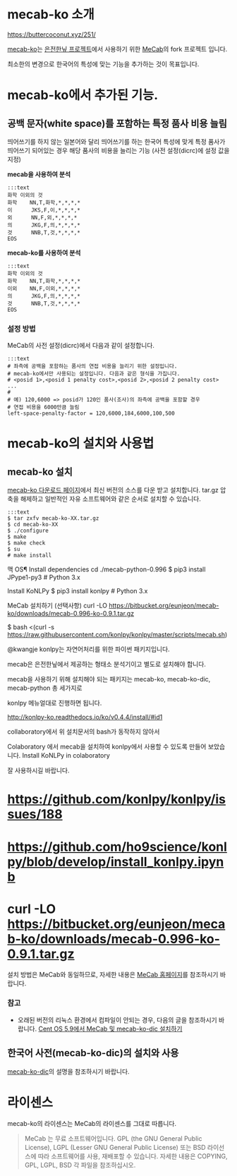 # mecab-ko 소개
https://buttercoconut.xyz/251/

[mecab-ko](https://bitbucket.org/eunjeon/mecab-ko)는 [은전한닢 프로젝트](http://eunjeon.blogspot.kr/)에서 사용하기 위한 [MeCab](http://mecab.googlecode.com/svn/trunk/mecab/doc/index.html)의 fork 프로젝트 입니다.

최소한의 변경으로 한국어의 특성에 맞는 기능을 추가하는 것이 목표입니다.

# mecab-ko에서 추가된 기능.

## 공백 문자(white space)를 포함하는 특정 품사 비용 늘림

띄어쓰기를 하지 않는 일본어와 달리 띄어쓰기를 하는 한국어 특성에 맞게 특정 품사가 띄어쓰기 되어있는 경우 해당 품사의 비용을 늘리는 기능 (사전 설정(dicrc)에 설정 값을 지정)

__mecab을 사용하여 분석__

    :::text
    화학 이외의 것
    화학    NN,T,화학,*,*,*,*
    이      JKS,F,이,*,*,*,*
    외      NN,F,외,*,*,*,*
    의      JKG,F,의,*,*,*,*
    것      NNB,T,것,*,*,*,*
    EOS

__mecab-ko를 사용하여 분석__

    :::text
    화학 이외의 것
    화학    NN,T,화학,*,*,*,*
    이외    NN,F,이외,*,*,*,*
    의      JKG,F,의,*,*,*,*
    것      NNB,T,것,*,*,*,*
    EOS

### 설정 방법

MeCab의 사전 설정(dicrc)에서 다음과 같이 설정합니다.

    :::text
    # 좌측에 공백을 포함하는 품사의 연접 비용을 늘리기 위한 설정입니다.
    # mecab-ko에서만 사용되는 설정입니다. 다음과 같은 형식을 가집니다.
    # <posid 1>,<posid 1 penalty cost>,<posid 2>,<posid 2 penalty cost> ...
    # 
    # 예) 120,6000 => posid가 120인 품사(조사)의 좌측에 공백을 포함할 경우
    # 연접 비용을 6000만큼 늘림
    left-space-penalty-factor = 120,6000,184,6000,100,500

# mecab-ko의 설치와 사용법

## mecab-ko 설치

  [mecab-ko 다운로드 페이지](https://bitbucket.org/eunjeon/mecab-ko/downloads)에서 최신 버전의 소스를 다운 받고 설치합니다. tar.gz 압축을 해제하고 일반적인 자유 소프트웨어와 같은 순서로 설치할 수 있습니다.

    :::text
    $ tar zxfv mecab-ko-XX.tar.gz
    $ cd mecab-ko-XX
    $ ./configure 
    $ make
    $ make check
    $ su
    # make install

맥 OS¶
Install dependencies
cd ./mecab-python-0.996
$ pip3 install JPype1-py3    # Python 3.x

Install KoNLPy
$ pip3 install konlpy        # Python 3.x

MeCab 설치하기 (선택사항)
curl -LO https://bitbucket.org/eunjeon/mecab-ko/downloads/mecab-0.996-ko-0.9.1.tar.gz

$ bash <(curl -s https://raw.githubusercontent.com/konlpy/konlpy/master/scripts/mecab.sh)

@kwangje
konlpy는 자연어처리를 위한 파이썬 패키지입니다.

mecab은 은전한닢에서 제공하는 형태소 분석기이고 별도로 설치해야 합니다.

mecab을 사용하기 위해 설치해야 되는 패키지는 mecab-ko, mecab-ko-dic, mecab-python 총 세가지로

konlpy 메뉴얼대로 진행하면 됩니다.

http://konlpy-ko.readthedocs.io/ko/v0.4.4/install/#id1

collaboratory에서 위 설치문서의 bash가 동작하지 않아서

Colaboratory 에서 mecab을 설치하여 konlpy에서 사용할 수 있도록 만들어 보았습니다.
Install KoNLPy in colaboratory

잘 사용하시길 바랍니다.

# https://github.com/konlpy/konlpy/issues/188
# https://github.com/ho9science/konlpy/blob/develop/install_konlpy.ipynb
# curl -LO https://bitbucket.org/eunjeon/mecab-ko/downloads/mecab-0.996-ko-0.9.1.tar.gz

설치 방법은 MeCab와 동일하므로, 자세한 내용은 [MeCab 홈페이지](http://mecab.googlecode.com/svn/trunk/mecab/doc/index.html)를 참조하시기 바랍니다.

### 참고

  * 오래된 버전의 리눅스 환경에서 컴파일이 안되는 경우, 다음의 글을 참조하시기 바랍니다. [Cent OS 5.9에서 MeCab 및 mecab-ko-dic 설치하기](http://eunjeon.blogspot.kr/2013/02/cent-os-59-mecab-mecab-ko-dic.html)

## 한국어 사전(mecab-ko-dic)의 설치와 사용

  [mecab-ko-dic](https://bitbucket.org/eunjeon/mecab-ko-dic)의 설명을 참조하시기 바랍니다.

# 라이센스

mecab-ko의 라이센스는 MeCab의 라이센스를 그대로 따릅니다.

> MeCab 는 무료 소프트웨어입니다. GPL (the GNU General Public License), LGPL (Lesser GNU General Public License) 또는 BSD 라이선스에 따라 소프트웨어를 사용, 재배포할 수 있습니다. 자세한 내용은 COPYING, GPL, LGPL, BSD 각 파일을 참조하십시오.
